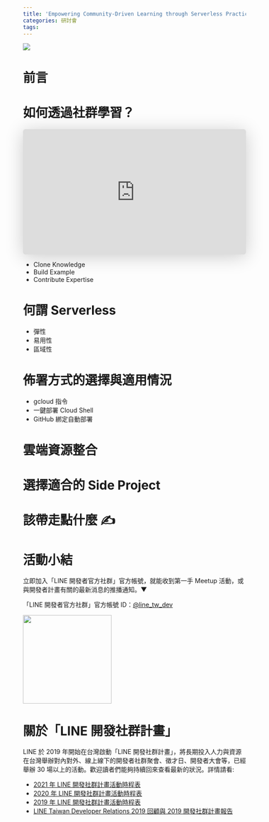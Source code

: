 ```yaml
---
title: 'Empowering Community-Driven Learning through Serverless Practice'
categories: 研討會
tags:
---
```


![](https://nijialin.com/images/2023/devfest/1.png)

# 前言

<!-- more -->

# 如何透過社群學習？

<iframe class="speakerdeck-iframe" frameborder="0" src="https://speakerdeck.com/player/6b62f16e016244e9a9feca2057078f04?slide=6" title="Empowering Community-Driven Learning through Serverless Practice" allowfullscreen="true" style="border: 0px; background: padding-box padding-box rgba(0, 0, 0, 0.1); margin: 0px; padding: 0px; border-radius: 6px; box-shadow: rgba(0, 0, 0, 0.2) 0px 5px 40px; width: 100%; height: auto; aspect-ratio: 560 / 315;" data-ratio="1.7777777777777777"></iframe>

- Clone Knowledge
- Build Example
- Contribute Expertise

# 何謂 Serverless

- 彈性
- 易用性
- 區域性

# 佈署方式的選擇與適用情況

- gcloud 指令
- 一鍵部署 Cloud Shell
- GitHub 綁定自動部署

# 雲端資源整合

# 選擇適合的 Side Project

# 該帶走點什麼 ✍️

# 活動小結

立即加入「LINE 開發者官方社群」官方帳號，就能收到第一手 Meetup 活動，或與開發者計畫有關的最新消息的推播通知。▼

「LINE 開發者官方社群」官方帳號 ID：[@line_tw_dev](https://qr-official.line.me/gs/M_908lugfe_BW.png)

<img src="https://qr-official.line.me/gs/M_908lugfe_BW.png" width="200" height="200">

# 關於「LINE 開發社群計畫」

LINE 於 2019 年開始在台灣啟動「LINE 開發社群計畫」，將長期投入人力與資源在台灣舉辦對內對外、線上線下的開發者社群聚會、徵才日、開發者大會等，已經舉辦 30 場以上的活動。歡迎讀者們能夠持續回來查看最新的狀況。詳情請看:

- [2021 年 LINE 開發社群計畫活動時程表](https://engineering.linecorp.com/zh-hant/blog/2021-line-tw-devrel/)
- [2020 年 LINE 開發社群計畫活動時程表](https://engineering.linecorp.com/zh-hant/blog/2020-line-tw-devrel/)
- [2019 年 LINE 開發社群計畫活動時程表](https://engineering.linecorp.com/zh-hant/blog/line-taiwan-developer-relations-2019-plan/)
- [LINE Taiwan Developer Relations 2019 回顧與 2019 開發社群計畫報告](https://engineering.linecorp.com/zh-hant/blog/line-taiwan-developer-relations-2019/)

<style>
  section.compact {
    font-size: 150%  
  }
  img[alt~="center"] {
    display: block;
    margin: 0 auto;
  }
</style>
